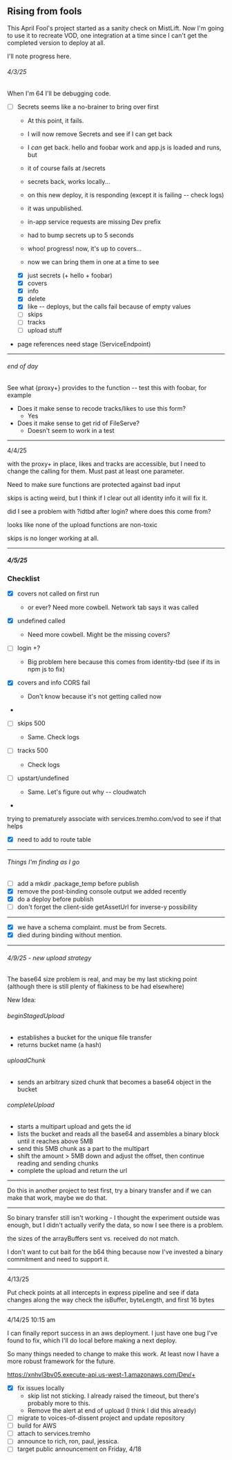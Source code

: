 ## Rising from fools

This April Fool's project started as a sanity check on MistLift.
Now I'm going to use it to recreate VOD, one integration at a time since I can't get
the completed version to deploy at all.

I'll note progress here.

###### 4/3/25
When I'm 64 I'll be debugging code.

- [ ] Secrets seems like a no-brainer to bring over first
  - At this point, it fails.
  - I will now remove Secrets and see if I can get back
  - I _can_ get back.  hello and foobar work and app.js is loaded and runs, but
  - it of course fails at /secrets
  - secrets back, works locally...
  - on this new deploy, it is responding (except it is failing -- check logs)
  - it was unpublished. 
  - in-app service requests are missing Dev prefix
  - had to bump secrets up to 5 seconds
  - whoo! progress! now, it's up to covers...

  - now we can bring them in one at a time to see
  - [X] just secrets (+ hello + foobar)
  - [X] covers
  - [X] info
  - [X] delete
  - [X] like -- deploys, but the calls fail because of empty values
  - [ ] skips
  - [ ] tracks 
  - [ ] upload stuff

- page references need stage (ServiceEndpoint)

----
###### end of day
See what {proxy+} provides to the function -- test this with foobar, for example

- Does it make sense to recode tracks/likes to use this form?
  - Yes
- Does it make sense to get rid of FileServe?
  - Doesn't seem to work in a test

----
4/4/25

with the proxy+ in place, likes and tracks are accessible, but I need to change the calling
for them. Must past at least one parameter.

Need to make sure functions are protected against bad input

skips is acting weird, but I think if I clear out all identity info it will fix it.

did I see a problem with ?idtbd after login?  where does this come from?

looks like none of the upload functions are non-toxic

skips is no longer working at all.

---
##### 4/5/25 
### Checklist

- [X] covers not called on first run 
  - or ever? Need more cowbell.  Network tab says it was called
- [X] undefined called
  - Need more cowbell. Might be the missing covers?
- [ ] login +?
  - Big problem here because this comes from identity-tbd (see if its in npm js to fix)
  
- [X] covers and info CORS fail
  - Don't know because it's not getting called now
- 
- [ ] skips 500
  - Same. Check logs
- [ ] tracks 500
  - Check logs

- [ ] upstart/undefined
  - Same.  Let's figure out why -- cloudwatch
- 


trying to prematurely associate with services.tremho.com/vod to see if that helps
- [X] need to add to route table





----
###### Things I'm finding as I go

- [ ] add a mkdir .package_temp before publish
- [X] remove the post-binding console output we added recently
- [X] do a deploy before publish
- [ ] don't forget the client-side getAssetUrl for inverse-y possibility

-----
- [X] we have a schema complaint. must be from Secrets.
- [X] died during binding without mention.
-----

###### 4/9/25 - new upload strategy
The base64 size problem is real, and may be my last sticking point (although there is
still plenty of flakiness to be had elsewhere)

New Idea:

###### beginStagedUpload
  - establishes a bucket for the unique file transfer
  - returns bucket name (a hash)
###### uploadChunk
  - sends an arbitrary sized chunk that becomes a base64 object in the bucket
###### completeUpload
  - starts a multipart upload and gets the id
  - lists the bucket and reads all the base64 and assembles a binary block until it reaches above 5MB
  - send this 5MB chunk as a part to the multipart
  - shift the amount > 5MB down and adjust the offset, then continue reading and sending chunks
  - complete the upload and return the url

---------
Do this in another project to test
first, try a binary transfer and if we can make that work, maybe we do that.

-----
So binary transfer still isn't working - I thought the experiment outside was enough, 
but I didn't actually verify the data, so now I see there is a problem.

the sizes of the arrayBuffers sent vs. received do not match.

I don't want to cut bait for the b64 thing because now I've invested a binary commitment
and need to support it.


------
4/13/25

Put check points at all intercepts in express pipeline and see if data changes along the way
check the isBuffer, byteLength, and first 16 bytes


-----
4/14/25  10:15 am

I can finally report success in an aws deployment.
I just have one bug I've found to fix, which I'll do local before making a next deploy.

So many things needed to change to make this work.
At least now I have a more robust framework for the future.

https://xnhvl3bv05.execute-api.us-west-1.amazonaws.com/Dev/+

- [X] fix issues locally
  - skip list not sticking.  I already raised the timeout, but there's probably more to this.
  - Remove the alert at end of upload (I think I did this already)
- [ ] migrate to voices-of-dissent project and update repository
- [ ] build for AWS
- [ ] attach to services.tremho
- [ ] announce to rich, ron, paul, jessica.
- [ ] target public announcement on Friday, 4/18